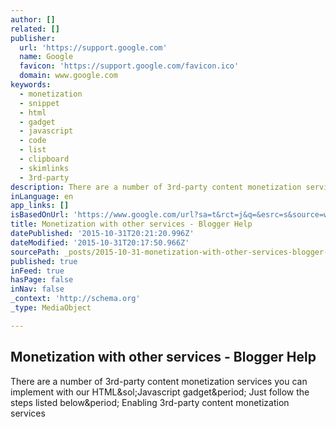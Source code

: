 ```yaml
---
author: []
related: []
publisher:
  url: 'https://support.google.com'
  name: Google
  favicon: 'https://support.google.com/favicon.ico'
  domain: www.google.com
keywords:
  - monetization
  - snippet
  - html
  - gadget
  - javascript
  - code
  - list
  - clipboard
  - skimlinks
  - 3rd-party
description: There are a number of 3rd-party content monetization services you can implement with our HTML/Javascript gadget. Just follow the steps listed below. Enabling 3rd-party content monetization services
inLanguage: en
app_links: []
isBasedOnUrl: 'https://www.google.com/url?sa=t&rct=j&q=&esrc=s&source=web&cd=16&cad=rja&uact=8&ved=0CFcQFjAFOApqFQoTCPDH4N_D7cgCFUliJgod4FALWA&url=https%3A%2F%2Fsupport.google.com%2Fblogger%2Fanswer%2F2387344%3Fhl%3Den&usg=AFQjCNF8dUCvcoG7G2SYNf9mtmo4H9FKFw&bvm=bv.106379543,d.eWE'
title: Monetization with other services - Blogger Help
datePublished: '2015-10-31T20:21:20.996Z'
dateModified: '2015-10-31T20:17:50.966Z'
sourcePath: _posts/2015-10-31-monetization-with-other-services-blogger-help.md
published: true
inFeed: true
hasPage: false
inNav: false
_context: 'http://schema.org'
_type: MediaObject

---
```

<article style=""><h1>Monetization with other services - Blogger Help</h1><p>There are a number of 3rd-party content monetization services you can implement with our HTML&amp;sol;Javascript gadget&amp;period; Just follow the steps listed below&amp;period; Enabling 3rd-party content monetization services</p></article>